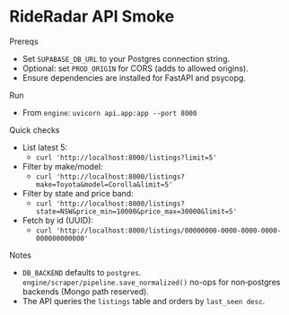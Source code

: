 # RideRadar API Smoke

Prereqs
- Set `SUPABASE_DB_URL` to your Postgres connection string.
- Optional: set `PROD_ORIGIN` for CORS (adds to allowed origins).
- Ensure dependencies are installed for FastAPI and psycopg.

Run
- From `engine`: `uvicorn api.app:app --port 8000`

Quick checks
- List latest 5:
  - `curl 'http://localhost:8000/listings?limit=5'`
- Filter by make/model:
  - `curl 'http://localhost:8000/listings?make=Toyota&model=Corolla&limit=5'`
- Filter by state and price band:
  - `curl 'http://localhost:8000/listings?state=NSW&price_min=10000&price_max=30000&limit=5'`
- Fetch by id (UUID):
  - `curl 'http://localhost:8000/listings/00000000-0000-0000-0000-000000000000'`

Notes
- `DB_BACKEND` defaults to `postgres`. `engine/scraper/pipeline.save_normalized()` no-ops for non‑postgres backends (Mongo path reserved).
- The API queries the `listings` table and orders by `last_seen desc`.
